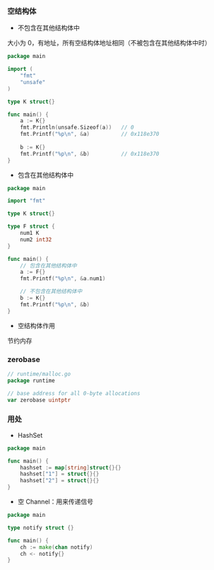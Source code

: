 ### 空结构体

* 不包含在其他结构体中

大小为 0，有地址，所有空结构体地址相同（不被包含在其他结构体中时）

```go
package main

import (
	"fmt"
	"unsafe"
)

type K struct{}

func main() {
	a := K{}
	fmt.Println(unsafe.Sizeof(a))   // 0
	fmt.Printf("%p\n", &a)          // 0x118e370
	
	b := K{}
	fmt.Printf("%p\n", &b)          // 0x118e370
}
```


* 包含在其他结构体中

```go
package main

import "fmt"

type K struct{}

type F struct {
	num1 K
	num2 int32
}

func main() {
	// 包含在其他结构体中
	a := F{}
	fmt.Printf("%p\n", &a.num1)

	// 不包含在其他结构体中
	b := K{}
	fmt.Printf("%p\n", &b)
}
```


* 空结构体作用

节约内存


### zerobase

```go
// runtime/malloc.go
package runtime

// base address for all 0-byte allocations
var zerobase uintptr
```


### 用处

* HashSet

```go
package main

func main() {
	hashset := map[string]struct{}{}
    hashset["1"] = struct{}{}
    hashset["2"] = struct{}{}
}
```


* 空 Channel：用来传递信号

```go
package main

type notify struct {}

func main() {
    ch := make(chan notify)
    ch <- notify{}
}
```
